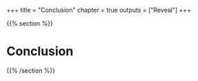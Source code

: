 +++
title = "Conclusion"
chapter = true
outputs = ["Reveal"]
+++

{{% section %}}
# Conclusion
{{% /section %}}
